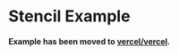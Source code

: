 # Stencil Example

#### Example has been moved to [vercel/vercel](https://github.com/vercel/vercel/tree/master/examples/stencil).

